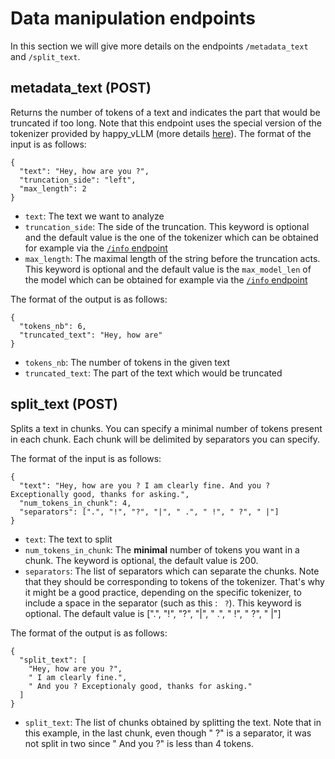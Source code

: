 # Data manipulation endpoints

In this section we will give more details on the endpoints `/metadata_text` and `/split_text`.

## metadata_text (POST)

Returns the number of tokens of a text and indicates the part that would be truncated if too long. Note that this endpoint uses the special version of the tokenizer provided by happy_vLLM (more details [here](tokenizer.md#vanilla-tokenizer-vs-happy_vllm-tokenizer)). The format of the input is as follows:

```
{
  "text": "Hey, how are you ?",
  "truncation_side": "left",
  "max_length": 2
}
```

 - `text`: The text we want to analyze
 - `truncation_side`: The side of the truncation. This keyword is optional and the default value is the one of the tokenizer which can be obtained for example via the [`/info` endpoint](technical.md#info-get)
 - `max_length`: The maximal length of the string before the truncation acts. This keyword is optional and the default value is the `max_model_len` of the model which can be obtained for example via the [`/info` endpoint](technical.md#info-get)

The format of the output is as follows:

```
{
  "tokens_nb": 6,
  "truncated_text": "Hey, how are"
}
```

 - `tokens_nb`: The number of tokens in the given text
 - `truncated_text`: The part of the text which would be truncated

## split_text (POST)

Splits a text in chunks. You can specify a minimal number of tokens present in each chunk. Each chunk will be delimited by separators you can specify. 

The format of the input is as follows:

```
{
  "text": "Hey, how are you ? I am clearly fine. And you ? Exceptionally good, thanks for asking.",
  "num_tokens_in_chunk": 4,
  "separators": [".", "!", "?", "|", " .", " !", " ?", " |"]
}
```
 
 - `text`: The text to split
 - `num_tokens_in_chunk`: The **minimal** number of tokens you want in a chunk. The keyword is optional, the default value is 200.
 - `separators`: The list of separators which can separate the chunks. Note that they should be corresponding to tokens of the tokenizer. That's why it might be a good practice, depending on the specific tokenizer, to include a space in the separator (such as this : ` ?`). This keyword is optional. The default value is [".", "!", "?", "|", " .", " !", " ?", " |"]

The format of the output is as follows:

```
{
  "split_text": [
    "Hey, how are you ?",
    " I am clearly fine.",
    " And you ? Exceptionaly good, thanks for asking."
  ]
}
```

 - `split_text`: The list of chunks obtained by splitting the text. Note that in this example, in the last chunk, even though " ?" is a separator, it was not split in two since " And you ?" is less than 4 tokens.